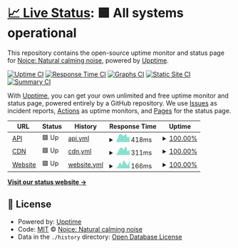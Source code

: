 # [📈 Live Status](https://status.trynoice.com): <!--live status--> **🟩 All systems operational**

This repository contains the open-source uptime monitor and status page for [Noice: Natural calming noise](https://trynoice.com), powered by [Upptime](https://github.com/upptime/upptime).

[![Uptime CI](https://github.com/trynoice/status/workflows/Uptime%20CI/badge.svg)](https://github.com/trynoice/status/actions?query=workflow%3A%22Uptime+CI%22)
[![Response Time CI](https://github.com/trynoice/status/workflows/Response%20Time%20CI/badge.svg)](https://github.com/trynoice/status/actions?query=workflow%3A%22Response+Time+CI%22)
[![Graphs CI](https://github.com/trynoice/status/workflows/Graphs%20CI/badge.svg)](https://github.com/trynoice/status/actions?query=workflow%3A%22Graphs+CI%22)
[![Static Site CI](https://github.com/trynoice/status/workflows/Static%20Site%20CI/badge.svg)](https://github.com/trynoice/status/actions?query=workflow%3A%22Static+Site+CI%22)
[![Summary CI](https://github.com/trynoice/status/workflows/Summary%20CI/badge.svg)](https://github.com/trynoice/status/actions?query=workflow%3A%22Summary+CI%22)

With [Upptime](https://upptime.js.org), you can get your own unlimited and free uptime monitor and status page, powered entirely by a GitHub repository. We use [Issues](https://github.com/trynoice/status/issues) as incident reports, [Actions](https://github.com/trynoice/status/actions) as uptime monitors, and [Pages](https://status.trynoice.com) for the status page.

<!--start: status pages-->
<!-- This summary is generated by Upptime (https://github.com/upptime/upptime) -->
<!-- Do not edit this manually, your changes will be overwritten -->
<!-- prettier-ignore -->
| URL | Status | History | Response Time | Uptime |
| --- | ------ | ------- | ------------- | ------ |
| <img alt="" src="https://favicons.githubusercontent.com/api.trynoice.com" height="13"> [API](https://api.trynoice.com/health) | 🟩 Up | [api.yml](https://github.com/trynoice/status/commits/HEAD/history/api.yml) | <details><summary><img alt="Response time graph" src="./graphs/api/response-time-week.png" height="20"> 418ms</summary><br><a href="https://status.trynoice.com/history/api"><img alt="Response time 408" src="https://img.shields.io/endpoint?url=https%3A%2F%2Fraw.githubusercontent.com%2Ftrynoice%2Fstatus%2FHEAD%2Fapi%2Fapi%2Fresponse-time.json"></a><br><a href="https://status.trynoice.com/history/api"><img alt="24-hour response time 385" src="https://img.shields.io/endpoint?url=https%3A%2F%2Fraw.githubusercontent.com%2Ftrynoice%2Fstatus%2FHEAD%2Fapi%2Fapi%2Fresponse-time-day.json"></a><br><a href="https://status.trynoice.com/history/api"><img alt="7-day response time 418" src="https://img.shields.io/endpoint?url=https%3A%2F%2Fraw.githubusercontent.com%2Ftrynoice%2Fstatus%2FHEAD%2Fapi%2Fapi%2Fresponse-time-week.json"></a><br><a href="https://status.trynoice.com/history/api"><img alt="30-day response time 405" src="https://img.shields.io/endpoint?url=https%3A%2F%2Fraw.githubusercontent.com%2Ftrynoice%2Fstatus%2FHEAD%2Fapi%2Fapi%2Fresponse-time-month.json"></a><br><a href="https://status.trynoice.com/history/api"><img alt="1-year response time 408" src="https://img.shields.io/endpoint?url=https%3A%2F%2Fraw.githubusercontent.com%2Ftrynoice%2Fstatus%2FHEAD%2Fapi%2Fapi%2Fresponse-time-year.json"></a></details> | <details><summary><a href="https://status.trynoice.com/history/api">100.00%</a></summary><a href="https://status.trynoice.com/history/api"><img alt="All-time uptime 100.00%" src="https://img.shields.io/endpoint?url=https%3A%2F%2Fraw.githubusercontent.com%2Ftrynoice%2Fstatus%2FHEAD%2Fapi%2Fapi%2Fuptime.json"></a><br><a href="https://status.trynoice.com/history/api"><img alt="24-hour uptime 100.00%" src="https://img.shields.io/endpoint?url=https%3A%2F%2Fraw.githubusercontent.com%2Ftrynoice%2Fstatus%2FHEAD%2Fapi%2Fapi%2Fuptime-day.json"></a><br><a href="https://status.trynoice.com/history/api"><img alt="7-day uptime 100.00%" src="https://img.shields.io/endpoint?url=https%3A%2F%2Fraw.githubusercontent.com%2Ftrynoice%2Fstatus%2FHEAD%2Fapi%2Fapi%2Fuptime-week.json"></a><br><a href="https://status.trynoice.com/history/api"><img alt="30-day uptime 100.00%" src="https://img.shields.io/endpoint?url=https%3A%2F%2Fraw.githubusercontent.com%2Ftrynoice%2Fstatus%2FHEAD%2Fapi%2Fapi%2Fuptime-month.json"></a><br><a href="https://status.trynoice.com/history/api"><img alt="1-year uptime 100.00%" src="https://img.shields.io/endpoint?url=https%3A%2F%2Fraw.githubusercontent.com%2Ftrynoice%2Fstatus%2FHEAD%2Fapi%2Fapi%2Fuptime-year.json"></a></details>
| <img alt="" src="https://favicons.githubusercontent.com/cdn.trynoice.com" height="13"> [CDN](https://cdn.trynoice.com/health) | 🟩 Up | [cdn.yml](https://github.com/trynoice/status/commits/HEAD/history/cdn.yml) | <details><summary><img alt="Response time graph" src="./graphs/cdn/response-time-week.png" height="20"> 311ms</summary><br><a href="https://status.trynoice.com/history/cdn"><img alt="Response time 300" src="https://img.shields.io/endpoint?url=https%3A%2F%2Fraw.githubusercontent.com%2Ftrynoice%2Fstatus%2FHEAD%2Fapi%2Fcdn%2Fresponse-time.json"></a><br><a href="https://status.trynoice.com/history/cdn"><img alt="24-hour response time 295" src="https://img.shields.io/endpoint?url=https%3A%2F%2Fraw.githubusercontent.com%2Ftrynoice%2Fstatus%2FHEAD%2Fapi%2Fcdn%2Fresponse-time-day.json"></a><br><a href="https://status.trynoice.com/history/cdn"><img alt="7-day response time 311" src="https://img.shields.io/endpoint?url=https%3A%2F%2Fraw.githubusercontent.com%2Ftrynoice%2Fstatus%2FHEAD%2Fapi%2Fcdn%2Fresponse-time-week.json"></a><br><a href="https://status.trynoice.com/history/cdn"><img alt="30-day response time 306" src="https://img.shields.io/endpoint?url=https%3A%2F%2Fraw.githubusercontent.com%2Ftrynoice%2Fstatus%2FHEAD%2Fapi%2Fcdn%2Fresponse-time-month.json"></a><br><a href="https://status.trynoice.com/history/cdn"><img alt="1-year response time 300" src="https://img.shields.io/endpoint?url=https%3A%2F%2Fraw.githubusercontent.com%2Ftrynoice%2Fstatus%2FHEAD%2Fapi%2Fcdn%2Fresponse-time-year.json"></a></details> | <details><summary><a href="https://status.trynoice.com/history/cdn">100.00%</a></summary><a href="https://status.trynoice.com/history/cdn"><img alt="All-time uptime 100.00%" src="https://img.shields.io/endpoint?url=https%3A%2F%2Fraw.githubusercontent.com%2Ftrynoice%2Fstatus%2FHEAD%2Fapi%2Fcdn%2Fuptime.json"></a><br><a href="https://status.trynoice.com/history/cdn"><img alt="24-hour uptime 100.00%" src="https://img.shields.io/endpoint?url=https%3A%2F%2Fraw.githubusercontent.com%2Ftrynoice%2Fstatus%2FHEAD%2Fapi%2Fcdn%2Fuptime-day.json"></a><br><a href="https://status.trynoice.com/history/cdn"><img alt="7-day uptime 100.00%" src="https://img.shields.io/endpoint?url=https%3A%2F%2Fraw.githubusercontent.com%2Ftrynoice%2Fstatus%2FHEAD%2Fapi%2Fcdn%2Fuptime-week.json"></a><br><a href="https://status.trynoice.com/history/cdn"><img alt="30-day uptime 100.00%" src="https://img.shields.io/endpoint?url=https%3A%2F%2Fraw.githubusercontent.com%2Ftrynoice%2Fstatus%2FHEAD%2Fapi%2Fcdn%2Fuptime-month.json"></a><br><a href="https://status.trynoice.com/history/cdn"><img alt="1-year uptime 100.00%" src="https://img.shields.io/endpoint?url=https%3A%2F%2Fraw.githubusercontent.com%2Ftrynoice%2Fstatus%2FHEAD%2Fapi%2Fcdn%2Fuptime-year.json"></a></details>
| <img alt="" src="https://favicons.githubusercontent.com/trynoice.com" height="13"> [Website](https://trynoice.com) | 🟩 Up | [website.yml](https://github.com/trynoice/status/commits/HEAD/history/website.yml) | <details><summary><img alt="Response time graph" src="./graphs/website/response-time-week.png" height="20"> 166ms</summary><br><a href="https://status.trynoice.com/history/website"><img alt="Response time 203" src="https://img.shields.io/endpoint?url=https%3A%2F%2Fraw.githubusercontent.com%2Ftrynoice%2Fstatus%2FHEAD%2Fapi%2Fwebsite%2Fresponse-time.json"></a><br><a href="https://status.trynoice.com/history/website"><img alt="24-hour response time 264" src="https://img.shields.io/endpoint?url=https%3A%2F%2Fraw.githubusercontent.com%2Ftrynoice%2Fstatus%2FHEAD%2Fapi%2Fwebsite%2Fresponse-time-day.json"></a><br><a href="https://status.trynoice.com/history/website"><img alt="7-day response time 166" src="https://img.shields.io/endpoint?url=https%3A%2F%2Fraw.githubusercontent.com%2Ftrynoice%2Fstatus%2FHEAD%2Fapi%2Fwebsite%2Fresponse-time-week.json"></a><br><a href="https://status.trynoice.com/history/website"><img alt="30-day response time 195" src="https://img.shields.io/endpoint?url=https%3A%2F%2Fraw.githubusercontent.com%2Ftrynoice%2Fstatus%2FHEAD%2Fapi%2Fwebsite%2Fresponse-time-month.json"></a><br><a href="https://status.trynoice.com/history/website"><img alt="1-year response time 203" src="https://img.shields.io/endpoint?url=https%3A%2F%2Fraw.githubusercontent.com%2Ftrynoice%2Fstatus%2FHEAD%2Fapi%2Fwebsite%2Fresponse-time-year.json"></a></details> | <details><summary><a href="https://status.trynoice.com/history/website">100.00%</a></summary><a href="https://status.trynoice.com/history/website"><img alt="All-time uptime 99.99%" src="https://img.shields.io/endpoint?url=https%3A%2F%2Fraw.githubusercontent.com%2Ftrynoice%2Fstatus%2FHEAD%2Fapi%2Fwebsite%2Fuptime.json"></a><br><a href="https://status.trynoice.com/history/website"><img alt="24-hour uptime 100.00%" src="https://img.shields.io/endpoint?url=https%3A%2F%2Fraw.githubusercontent.com%2Ftrynoice%2Fstatus%2FHEAD%2Fapi%2Fwebsite%2Fuptime-day.json"></a><br><a href="https://status.trynoice.com/history/website"><img alt="7-day uptime 100.00%" src="https://img.shields.io/endpoint?url=https%3A%2F%2Fraw.githubusercontent.com%2Ftrynoice%2Fstatus%2FHEAD%2Fapi%2Fwebsite%2Fuptime-week.json"></a><br><a href="https://status.trynoice.com/history/website"><img alt="30-day uptime 99.98%" src="https://img.shields.io/endpoint?url=https%3A%2F%2Fraw.githubusercontent.com%2Ftrynoice%2Fstatus%2FHEAD%2Fapi%2Fwebsite%2Fuptime-month.json"></a><br><a href="https://status.trynoice.com/history/website"><img alt="1-year uptime 99.99%" src="https://img.shields.io/endpoint?url=https%3A%2F%2Fraw.githubusercontent.com%2Ftrynoice%2Fstatus%2FHEAD%2Fapi%2Fwebsite%2Fuptime-year.json"></a></details>

<!--end: status pages-->

[**Visit our status website →**](https://status.trynoice.com)

## 📄 License

- Powered by: [Upptime](https://github.com/upptime/upptime)
- Code: [MIT](./LICENSE) © [Noice: Natural calming noise](https://trynoice.com)
- Data in the `./history` directory: [Open Database License](https://opendatacommons.org/licenses/odbl/1-0/)

